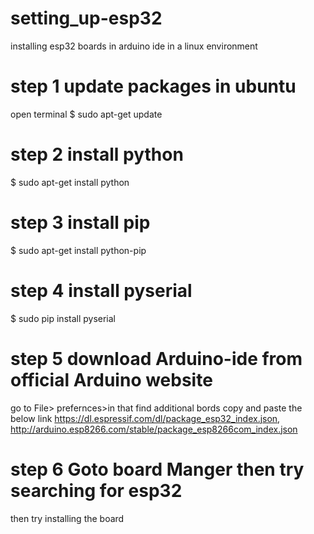 # setting_up-esp32
installing esp32 boards in arduino ide in a linux environment
# step 1 update packages in ubuntu
   open terminal 
   $ sudo apt-get update
# step 2 install python 
   $ sudo apt-get install python
# step 3 install pip
   $ sudo apt-get install python-pip
# step 4 install pyserial
   $ sudo pip install pyserial
# step 5  download Arduino-ide from official Arduino website
   go to  File>  prefernces>in that find additional bords copy and paste the below link
https://dl.espressif.com/dl/package_esp32_index.json, http://arduino.esp8266.com/stable/package_esp8266com_index.json
# step 6 Goto board Manger then try searching for esp32
   then try installing the board

